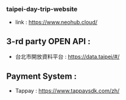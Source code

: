 ### taipei-day-trip-website

* link : https://www.neohub.cloud/ 

## 3-rd party OPEN API :  
  * 台北市開放資料平台 : https://data.taipei/#/

## Payment System : 
  * Tappay : https://www.tappaysdk.com/zh/
